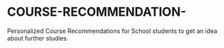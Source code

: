 # COURSE-RECOMMENDATION-
Personalized Course Recommendations for School students to get an idea about further studies.
